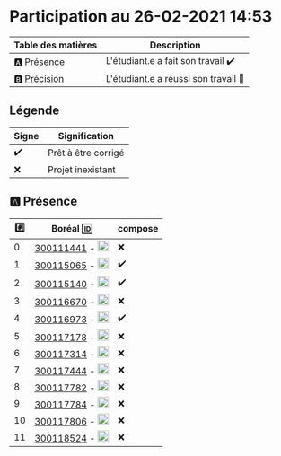 # Participation au 26-02-2021 14:53

| Table des matières            | Description                                             |
|-------------------------------|---------------------------------------------------------|
| :a: [Présence](#a-présence)   | L'étudiant.e a fait son travail    :heavy_check_mark:   |
| :b: [Précision](#b-précision) | L'étudiant.e a réussi son travail  :tada:               |

## Légende

| Signe              | Signification                 |
|--------------------|-------------------------------|
| :heavy_check_mark: | Prêt à être corrigé           |
| :x:                | Projet inexistant             |

## :a: Présence

|:hash:| Boréal :id:                | compose       |
|------|----------------------------|---------------|
| 0 | [300111441](../300111441/start.ps1) - <image src='https://avatars0.githubusercontent.com/u/55207099?s=460&v=4' width=20 height=20></image> | :x: |
| 1 | [300115065](../300115065/start.ps1) - <image src='https://avatars0.githubusercontent.com/u/54910778?s=460&v=4' width=20 height=20></image> | :heavy_check_mark: |
| 2 | [300115140](../300115140/start.ps1) - <image src='https://avatars0.githubusercontent.com/u/54910329?s=460&v=4' width=20 height=20></image> | :heavy_check_mark: |
| 3 | [300116670](../300116670/start.ps1) - <image src='https://avatars0.githubusercontent.com/u/55238107?s=460&v=4' width=20 height=20></image> | :x: |
| 4 | [300116973](../300116973/start.ps1) - <image src='https://avatars0.githubusercontent.com/u/54910252?s=460&v=4' width=20 height=20></image> | :heavy_check_mark: |
| 5 | [300117178](../300117178/start.ps1) - <image src='https://avatars0.githubusercontent.com/u/54910937?s=460&v=4' width=20 height=20></image> | :x: |
| 6 | [300117314](../300117314/start.ps1) - <image src='https://avatars0.githubusercontent.com/u/54910700?s=460&v=4' width=20 height=20></image> | :x: |
| 7 | [300117444](../300117444/start.ps1) - <image src='https://avatars0.githubusercontent.com/u/54910261?s=460&v=4' width=20 height=20></image> | :x: |
| 8 | [300117782](../300117782/start.ps1) - <image src='https://avatars0.githubusercontent.com/u/56364697?s=460&v=4' width=20 height=20></image> | :x: |
| 9 | [300117784](../300117784/start.ps1) - <image src='https://avatars0.githubusercontent.com/u/54910102?s=460&v=4' width=20 height=20></image> | :x: |
| 10 | [300117806](../300117806/start.ps1) - <image src='https://avatars0.githubusercontent.com/u/54910103?s=460&v=4' width=20 height=20></image> | :x: |
| 11 | [300118524](../300118524/start.ps1) - <image src='https://avatars0.githubusercontent.com/u/56364857?s=460&v=4' width=20 height=20></image> | :x: |

